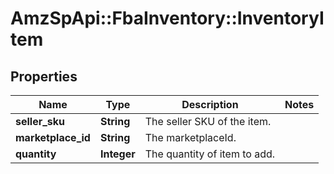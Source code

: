 # AmzSpApi::FbaInventory::InventoryItem

## Properties
Name | Type | Description | Notes
------------ | ------------- | ------------- | -------------
**seller_sku** | **String** | The seller SKU of the item. | 
**marketplace_id** | **String** | The marketplaceId. | 
**quantity** | **Integer** | The quantity of item to add. | 

